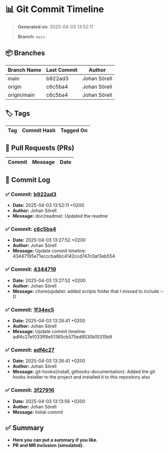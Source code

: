 # 📊 Git Commit Timeline

> **Generated on:** 2025-04-03 13:52:11

> **Branch:** `main`

## 📦 Branches
| **Branch Name** | **Last Commit** | **Author** |
|----------------|--------------|------------|
| main | b922ad3 | Johan Sörell |
| origin | c6c5ba4 | Johan Sörell |
| origin/main | c6c5ba4 | Johan Sörell |

## 🏷️ Tags
| **Tag** | **Commit Hash** | **Tagged On** |
|--------|----------------|--------------|

## 🔀 Pull Requests (PRs)
| **Commit** | **Message** | **Date** |
|------------|-------------|---------|

## 📑 Commit Log
### ✅ Commit: [b922ad3](https://github.com/development-toolbox/development-toolbox-git-hooks-installer/commit/b922ad3)
- **Date:** 2025-04-03 13:52:11 +0200
- **Author:** Johan Sörell
- **Message:** doc(readme): Updated the readme

### ✅ Commit: [c6c5ba4](https://github.com/development-toolbox/development-toolbox-git-hooks-installer/commit/c6c5ba4)
- **Date:** 2025-04-03 13:27:52 +0200
- **Author:** Johan Sörell
- **Message:** Update commit timeline: 43447195e71ecccba6bc4142ccd747c0af3eb554

### ✅ Commit: [4344719](https://github.com/development-toolbox/development-toolbox-git-hooks-installer/commit/4344719)
- **Date:** 2025-04-03 13:27:52 +0200
- **Author:** Johan Sörell
- **Message:** chore(update): added scripts folder that I missed to include :-D

### ✅ Commit: [1f34ec5](https://github.com/development-toolbox/development-toolbox-git-hooks-installer/commit/1f34ec5)
- **Date:** 2025-04-03 13:26:41 +0200
- **Author:** Johan Sörell
- **Message:** Update commit timeline: adf4c27ef033ff8e51365cb575ed9530b15315b9

### ✅ Commit: [adf4c27](https://github.com/development-toolbox/development-toolbox-git-hooks-installer/commit/adf4c27)
- **Date:** 2025-04-03 13:26:41 +0200
- **Author:** Johan Sörell
- **Message:** git-hooks(install, githooks-documentation): Added the git hooks installer to the project and installed it to this repository also

### ✅ Commit: [3f27916](https://github.com/development-toolbox/development-toolbox-git-hooks-installer/commit/3f27916)
- **Date:** 2025-04-03 13:13:56 +0200
- **Author:** Johan Sörell
- **Message:** Initial commit


## ✅ Summary
- **Here you can put a summary if you like.**
- **PR and MR inclusion (simulated).**
